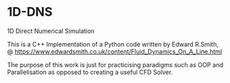 # 1D-DNS
1D Direct Numerical Simulation 

This is a C++ Implementation of a Python code written by Edward R.Smith, @ https://www.edwardsmith.co.uk/content/Fluid_Dynamics_On_A_Line.html

The purpose of this work is just for practicising paradigms such as OOP and Parallelisation as opposed to creating a useful CFD Solver.


